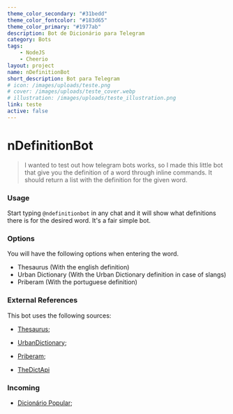 ```yaml
---
theme_color_secondary: "#31bedd"
theme_color_fontcolor: "#183d65"
theme_color_primary: "#1977ab"
description: Bot de Dicionário para Telegram
category: Bots
tags:
    - NodeJS
    - Cheerio
layout: project
name: nDefinitionBot
short_description: Bot para Telegram
# icon: /images/uploads/teste.png
# cover: /images/uploads/teste_cover.webp
# illustration: /images/uploads/teste_illustration.png
link: teste
active: false
---
```


# nDefinitionBot

> I wanted to test out how telegram bots works, so I made this little bot that give you the definition of a word through inline commands.
> It should return a list with the definition for the given word.

### Usage

Start typing `@ndefinitionbot` in any chat and it will show what definitions there is for the desired word. It's a fair simple bot.

### Options

You will have the following options when entering the word.

-   Thesaurus (With the english definition)
-   Urban Dictionary (With the Urban Dictionary definition in case of slangs)
-   Priberam (With the portuguese definition)

### External References

This bot uses the following sources:

-   [Thesaurus](http://word.com);
-   [UrbanDictionary](http://urbandictionary.com);
-   [Priberam](https://dicionario.priberam.org);

-   [TheDictApi](https://github.com/Jorgen-Jr/TheDictApi)

### Incoming

-   [Dicionário Popular](https://www.dicionariopopular.com/);
